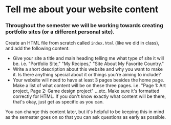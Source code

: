 # Tell me about your website content

### Throughout the semester we will be working towards creating portfolio sites (or a different personal site).

Create an HTML file from scratch called `index.html` (like we did in class), and add the following content:
* Give your site a title and main heading telling me what type of site it will be. i.e. "Portfolio Site," "My Recipes," 
"Site About My Favorite Country."
* Write a short description about this website and why you want to make it. Is there anything special about it or things 
you're aiming to include?
* Your website will need to have at least 3 pages besides the home page. Make a list of what content will be on these 
three pages. i.e. "Page 1: Art project, Page 2: Game design project" ...etc. Make sure it's formatted correctly for HTML. 
If you don't know exactly what content will be there, that's okay, just get as specific as you can.


You can change this content later, but it's helpful to be keeping this in mind as the semester goes on so that you can 
ask questions as early as possible.
